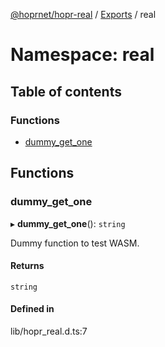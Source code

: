 [@hoprnet/hopr-real](../README.md) / [Exports](../modules.md) / real

# Namespace: real

## Table of contents

### Functions

- [dummy\_get\_one](real.md#dummy_get_one)

## Functions

### dummy\_get\_one

▸ **dummy_get_one**(): `string`

Dummy function to test WASM.

#### Returns

`string`

#### Defined in

lib/hopr_real.d.ts:7
